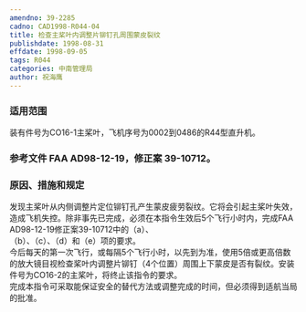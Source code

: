 ```yaml
---
amendno: 39-2285  
cadno: CAD1998-R044-04  
title: 检查主桨叶内调整片铆钉孔周围蒙皮裂纹  
publishdate: 1998-08-31  
effdate: 1998-09-05  
tags: R044  
categories: 中南管理局  
author: 祝海鹰  
---
```

  
### 适用范围  
装有件号为CO16-1主桨叶，飞机序号为0002到0486的R44型直升机。  
  
<!--more-->  
### 参考文件    FAA AD98-12-19，修正案 39-10712。  
  
### 原因、措施和规定  
发现主桨叶从内侧调整片定位铆钉孔产生蒙皮疲劳裂纹。它将会引起主桨叶失效，造成飞机失控。除非事先已完成，必须在本指令生效后5个飞行小时内，完成FAA AD98-12-19修正案39-10712中的（a）、  
（b）、（c）、（d）和（e）项的要求。  
    今后每天的第一次飞行，或每隔5个飞行小时，以先到为准，使用5倍或更高倍数的放大镜目视检查桨叶内调整片铆钉（4个位置）周围上下蒙皮是否有裂纹。安装件号为CO16-2的主桨叶，将终止该指令的要求。  
    完成本指令可采取能保证安全的替代方法或调整完成的时间，但必须得到适航当局的批准。  
  
  
